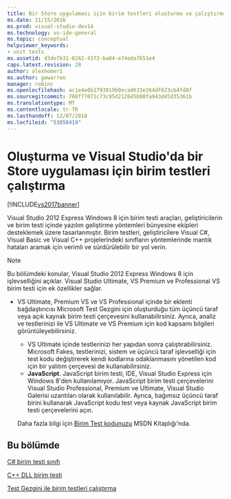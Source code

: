 ```yaml
---
title: Bir Store uygulaması için birim testleri oluşturma ve çalıştırma
ms.date: 11/15/2016
ms.prod: visual-studio-dev14
ms.technology: vs-ide-general
ms.topic: conceptual
helpviewer_keywords:
- unit tests
ms.assetid: d3de7b31-0262-4373-ba84-e74eda7651e4
caps.latest.revision: 28
author: alexhomer1
ms.author: gewarren
manager: robinr
ms.openlocfilehash: ac1e4e0b1793919b0ecad633e264df623cb4fd8f
ms.sourcegitcommit: 708f77071c73c95d212645b00fa943d45d35361b
ms.translationtype: MT
ms.contentlocale: tr-TR
ms.lasthandoff: 12/07/2018
ms.locfileid: "53058419"
---
```

# <a name="create-and-run-unit-tests-for-a-store-app-in-visual-studio"></a>Oluşturma ve Visual Studio'da bir Store uygulaması için birim testleri çalıştırma
[!INCLUDE[vs2017banner](../includes/vs2017banner.md)]

Visual Studio 2012 Express Windows 8 için birim testi araçları, geliştiricilerin ve birim testi içinde yazılım geliştirme yöntemleri bünyesine ekipleri desteklemek üzere tasarlanmıştır. Birim testleri, geliştiricilere Visual C#, Visual Basic ve Visual C++ projelerindeki sınıfların yöntemlerinde mantık hataları aramak için verimli ve sürdürülebilir bir yol verin.

> [!NOTE]
>  Bu bölümdeki konular, Visual Studio 2012 Express Windows 8 için işlevselliğini açıklar. Visual Studio Ultimate, VS Premium ve Professional VS birim testi için ek özellikler sağlar.
>
> - VS Ultimate, Premium VS ve VS Professional içinde bir eklenti bağdaştırıcısı Microsoft Test Gezgini için oluşturduğu tüm üçüncü taraf veya açık kaynak birim testi çerçevesini kullanabilirsiniz. Ayrıca, analiz ve testlerinizi ile VS Ultimate ve VS Premium için kod kapsamı bilgileri görüntüleyebilirsiniz.
>   -   VS Ultimate içinde testlerinizi her yapıdan sonra çalıştırabilirsiniz. Microsoft Fakes, testlerinizi, sistem ve üçüncü taraf işlevselliği için test kodu değiştirerek kendi kodlarına odaklanmasını yönetilen kod için bir yalıtım çerçevesi de kullanabilirsiniz.
>   -   **JavaScript**. JavaScript birim testi, IDE, Visual Studio Express için Windows 8'den kullanılamıyor. JavaScript birim testi çerçevelerini Visual Studio Professional, Premium ve Ultimate, Visual Studio Galerisi uzantıları olarak kullanılabilir. Ayrıca, bağımsız üçüncü taraf birini kullanarak JavaScript kodu test veya kaynak JavaScript birim testi çerçevelerini açın.
>
>   Daha fazla bilgi için [Birim Test kodunuzu](../test/unit-test-your-code.md) MSDN Kitaplığı'nda.

## <a name="in-this-section"></a>Bu bölümde
 [C# birim testi sınıfı](../test/unit-testing-visual-csharp-code-in-a-store-app.md)

 [C++ DLL birim testi](../test/unit-testing-a-visual-cpp-dll-for-store-apps.md)

 [Test Gezgini ile birim testleri çalıştırma](../test/run-unit-tests-for-store-apps-in-visual-studio.md)
